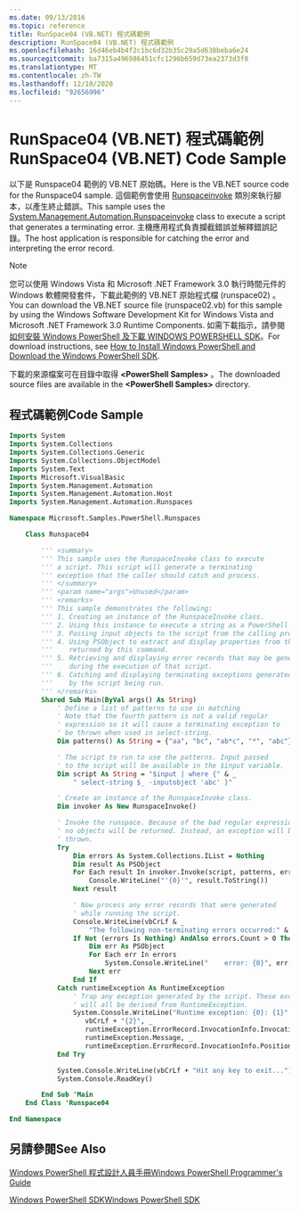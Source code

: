 ```yaml
---
ms.date: 09/13/2016
ms.topic: reference
title: RunSpace04 (VB.NET) 程式碼範例
description: RunSpace04 (VB.NET) 程式碼範例
ms.openlocfilehash: 16d46eb4b4f2c1bc6d32b35c29a5d638beba6e24
ms.sourcegitcommit: ba7315a496986451cfc1296b659d73ea2373d3f0
ms.translationtype: MT
ms.contentlocale: zh-TW
ms.lasthandoff: 12/10/2020
ms.locfileid: "92656996"
---
```

# <a name="runspace04--vbnet-code-sample"></a><span data-ttu-id="afbf5-103">RunSpace04 (VB.NET) 程式碼範例</span><span class="sxs-lookup"><span data-stu-id="afbf5-103">RunSpace04  (VB.NET) Code Sample</span></span>

<span data-ttu-id="afbf5-104">以下是 Runspace04 範例的 VB.NET 原始碼。</span><span class="sxs-lookup"><span data-stu-id="afbf5-104">Here is the VB.NET source code for the Runspace04 sample.</span></span> <span data-ttu-id="afbf5-105">這個範例會使用 [Runspaceinvoke](/dotnet/api/System.Management.Automation.RunspaceInvoke) 類別來執行腳本，以產生終止錯誤。</span><span class="sxs-lookup"><span data-stu-id="afbf5-105">This sample uses the [System.Management.Automation.Runspaceinvoke](/dotnet/api/System.Management.Automation.RunspaceInvoke) class to execute a script that generates a terminating error.</span></span> <span data-ttu-id="afbf5-106">主機應用程式負責攔截錯誤並解釋錯誤記錄。</span><span class="sxs-lookup"><span data-stu-id="afbf5-106">The host application is responsible for catching the error and interpreting the error record.</span></span>

> [!NOTE]
> <span data-ttu-id="afbf5-107">您可以使用 Windows Vista 和 Microsoft .NET Framework 3.0 執行時間元件的 Windows 軟體開發套件，下載此範例的 VB.NET 原始程式檔 (runspace02) 。</span><span class="sxs-lookup"><span data-stu-id="afbf5-107">You can download the VB.NET source file (runspace02.vb) for this sample by using the Windows Software Development Kit for Windows Vista and Microsoft .NET Framework 3.0 Runtime Components.</span></span> <span data-ttu-id="afbf5-108">如需下載指示，請參閱 [如何安裝 Windows PowerShell 及下載 WINDOWS POWERSHELL SDK](/powershell/scripting/developer/installing-the-windows-powershell-sdk)。</span><span class="sxs-lookup"><span data-stu-id="afbf5-108">For download instructions, see [How to Install Windows PowerShell and Download the Windows PowerShell SDK](/powershell/scripting/developer/installing-the-windows-powershell-sdk).</span></span>
>
> <span data-ttu-id="afbf5-109">下載的來源檔案可在目錄中取得 **\<PowerShell Samples>** 。</span><span class="sxs-lookup"><span data-stu-id="afbf5-109">The downloaded source files are available in the **\<PowerShell Samples>** directory.</span></span>

## <a name="code-sample"></a><span data-ttu-id="afbf5-110">程式碼範例</span><span class="sxs-lookup"><span data-stu-id="afbf5-110">Code Sample</span></span>

```vb
Imports System
Imports System.Collections
Imports System.Collections.Generic
Imports System.Collections.ObjectModel
Imports System.Text
Imports Microsoft.VisualBasic
Imports System.Management.Automation
Imports System.Management.Automation.Host
Imports System.Management.Automation.Runspaces

Namespace Microsoft.Samples.PowerShell.Runspaces

    Class Runspace04

        ''' <summary>
        ''' This sample uses the RunspaceInvoke class to execute
        ''' a script. This script will generate a terminating
        ''' exception that the caller should catch and process.
        ''' </summary>
        ''' <param name="args">Unused</param>
        ''' <remarks>
        ''' This sample demonstrates the following:
        ''' 1. Creating an instance of the RunspaceInvoke class.
        ''' 2. Using this instance to execute a string as a PowerShell script.
        ''' 3. Passing input objects to the script from the calling program.
        ''' 4. Using PSObject to extract and display properties from the objects
        '''    returned by this command.
        ''' 5. Retrieving and displaying error records that may be generated
        '''    during the execution of that script.
        ''' 6. Catching and displaying terminating exceptions generated
        '''    by the script being run.
        ''' </remarks>
        Shared Sub Main(ByVal args() As String)
            ' Define a list of patterns to use in matching
            ' Note that the fourth pattern is not a valid regular
            ' expression so it will cause a terminating exception to
            ' be thrown when used in select-string.
            Dim patterns() As String = {"aa", "bc", "ab*c", "*", "abc"}

            ' The script to run to use the patterns. Input passed
            ' to the script will be available in the $input variable.
            Dim script As String = "$input | where {" & _
                " select-string $_ -inputobject 'abc' }"

            ' Create an instance of the RunspaceInvoke class.
            Dim invoker As New RunspaceInvoke()

            ' Invoke the runspace. Because of the bad regular expression,
            ' no objects will be returned. Instead, an exception will be
            ' thrown.
            Try
                Dim errors As System.Collections.IList = Nothing
                Dim result As PSObject
                For Each result In invoker.Invoke(script, patterns, errors)
                    Console.WriteLine("'{0}'", result.ToString())
                Next result

                ' Now process any error records that were generated
                ' while running the script.
                Console.WriteLine(vbCrLf & _
                    "The following non-terminating errors occurred:" & vbCrLf)
                If Not (errors Is Nothing) AndAlso errors.Count > 0 Then
                    Dim err As PSObject
                    For Each err In errors
                        System.Console.WriteLine("    error: {0}", err.ToString())
                    Next err
                End If
            Catch runtimeException As RuntimeException
                ' Trap any exception generated by the script. These exceptions
                ' will all be derived from RuntimeException.
                System.Console.WriteLine("Runtime exception: {0}: {1}" & _
                   vbCrLf + "{2}", _
                   runtimeException.ErrorRecord.InvocationInfo.InvocationName, _
                   runtimeException.Message, _
                   runtimeException.ErrorRecord.InvocationInfo.PositionMessage)
            End Try

            System.Console.WriteLine(vbCrLf + "Hit any key to exit...")
            System.Console.ReadKey()

        End Sub 'Main
    End Class 'Runspace04

End Namespace
```

<!-- TODO!!!: [!code-csharp[Runspace04.vb](../../powershell-sdk-samples/SDK-2.0/vb/Runspace01/Runspace04.vb#L09-L92 "Runspace04.vb")] -->

## <a name="see-also"></a><span data-ttu-id="afbf5-111">另請參閱</span><span class="sxs-lookup"><span data-stu-id="afbf5-111">See Also</span></span>

[<span data-ttu-id="afbf5-112">Windows PowerShell 程式設計人員手冊</span><span class="sxs-lookup"><span data-stu-id="afbf5-112">Windows PowerShell Programmer's Guide</span></span>](./windows-powershell-programmer-s-guide.md)

[<span data-ttu-id="afbf5-113">Windows PowerShell SDK</span><span class="sxs-lookup"><span data-stu-id="afbf5-113">Windows PowerShell SDK</span></span>](../windows-powershell-reference.md)
